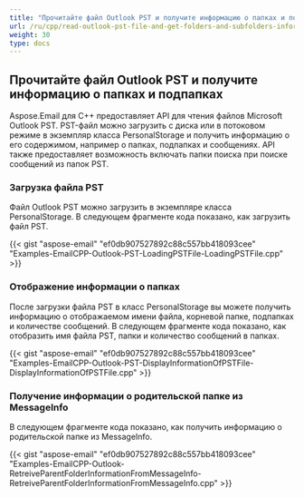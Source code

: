 ```yaml
---
title: "Прочитайте файл Outlook PST и получите информацию о папках и подпапках"
url: /ru/cpp/read-outlook-pst-file-and-get-folders-and-subfolders-information/
weight: 30
type: docs
---
```


## **Прочитайте файл Outlook PST и получите информацию о папках и подпапках**
Aspose.Email для C++ предоставляет API для чтения файлов Microsoft Outlook PST. PST-файл можно загрузить с диска или в потоковом режиме в экземпляр класса PersonalStorage и получить информацию о его содержимом, например о папках, подпапках и сообщениях. API также предоставляет возможность включать папки поиска при поиске сообщений из папок PST.
### **Загрузка файла PST**
Файл Outlook PST можно загрузить в экземпляре класса PersonalStorage. В следующем фрагменте кода показано, как загрузить файл PST.



{{< gist "aspose-email" "ef0db907527892c88c557bb418093cee" "Examples-EmailCPP-Outlook-PST-LoadingPSTFile-LoadingPSTFile.cpp" >}}
### **Отображение информации о папках**
После загрузки файла PST в класс PersonalStorage вы можете получить информацию о отображаемом имени файла, корневой папке, подпапках и количестве сообщений. В следующем фрагменте кода показано, как отобразить имя файла PST, папки и количество сообщений в папках.



{{< gist "aspose-email" "ef0db907527892c88c557bb418093cee" "Examples-EmailCPP-Outlook-PST-DisplayInformationOfPSTFile-DisplayInformationOfPSTFile.cpp" >}}
### **Получение информации о родительской папке из MessageInfo**
В следующем фрагменте кода показано, как получить информацию о родительской папке из MessageInfo.



{{< gist "aspose-email" "ef0db907527892c88c557bb418093cee" "Examples-EmailCPP-Outlook-RetreiveParentFolderInformationFromMessageInfo-RetreiveParentFolderInformationFromMessageInfo.cpp" >}}
